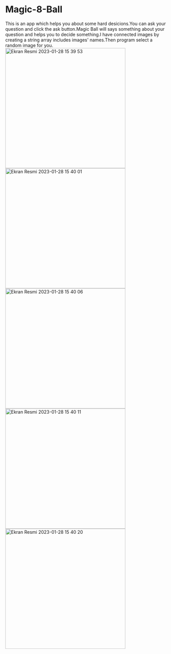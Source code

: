 # Magic-8-Ball
This is an app which helps you about some hard desicions.You can ask your question and click the ask button.Magic Ball will says something about your question and helps you to decide something.I have connected images by creating a string array includes images' names.Then program select a random image for you.
<img width="376" alt="Ekran Resmi 2023-01-28 15 39 53" src="https://user-images.githubusercontent.com/96320314/215266901-d8df54fc-ecdf-4923-83a0-3c06499198bc.png">
<img width="376" alt="Ekran Resmi 2023-01-28 15 40 01" src="https://user-images.githubusercontent.com/96320314/215266902-8ed5aca1-b053-4a76-a280-325f505141ff.png">
<img width="376" alt="Ekran Resmi 2023-01-28 15 40 06" src="https://user-images.githubusercontent.com/96320314/215266910-5edba494-b75b-46b4-b6bf-718aeb1a360d.png">
<img width="376" alt="Ekran Resmi 2023-01-28 15 40 11" src="https://user-images.githubusercontent.com/96320314/215266912-4e279163-7254-45a5-bd18-e1951f89fc8c.png">
<img width="376" alt="Ekran Resmi 2023-01-28 15 40 20" src="https://user-images.githubusercontent.com/96320314/215266914-da5743c2-6f14-400b-9ac5-cb89b8b50453.png">
